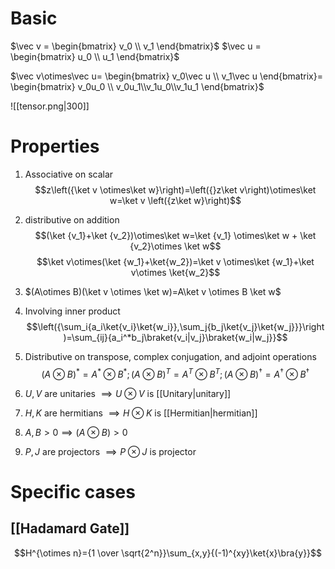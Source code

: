 # Basic
$\vec v = \begin{bmatrix} v_0 \\ v_1 \end{bmatrix}$
$\vec u = \begin{bmatrix} u_0 \\ u_1 \end{bmatrix}$

$\vec v\otimes\vec u= \begin{bmatrix} v_0\vec u \\ v_1\vec u \end{bmatrix}= \begin{bmatrix} v_0u_0 \\ v_0u_1\\v_1u_0\\v_1u_1 \end{bmatrix}$

![[tensor.png|300]]

# Properties

1. Associative on scalar
	$$z\left({\ket v \otimes\ket w}\right)=\left({}z\ket v\right)\otimes\ket w=\ket v \left({z\ket w}\right)$$
			
1. distributive on addition
	$$(\ket {v_1}+\ket {v_2})\otimes\ket w=\ket {v_1} \otimes\ket w + \ket {v_2}\otimes \ket w$$
	$$\ket v\otimes(\ket {w_1}+\ket{w_2})=\ket v \otimes\ket {w_1}+\ket v\otimes \ket{w_2}$$
	
3. $(A\otimes B)(\ket v \otimes \ket w)=A\ket v \otimes B \ket w$
4. Involving inner product
	$$\left({\sum_i{a_i\ket{v_i}\ket{w_i}},\sum_j{b_j\ket{v_j}\ket{w_j}}}\right)=\sum_{ij}{a_i^*b_j\braket{v_i|v_j}\braket{w_i|w_j}}$$
	
5. Distributive on transpose, complex conjugation, and adjoint operations
	$$(A\otimes B)^*=A^*\otimes B^*;(A\otimes B)^T=A^T\otimes B^T; (A\otimes B)^\dagger=A^\dagger\otimes B^\dagger$$
	
6. $U,V$ are unitaries $\implies U\otimes V$ is [[Unitary|unitary]]
7. $H, K$ are hermitians $\implies H\otimes K$ is [[Hermitian|hermitian]]
8. $A, B>0 \implies (A\otimes B)>0$ 
9. $P, J$ are projectors $\implies P\otimes J$ is projector

# Specific cases
## [[Hadamard Gate]]
$$H^{\otimes n}={1 \over \sqrt{2^n}}\sum_{x,y}{(-1)^{xy}\ket{x}\bra{y}}$$
